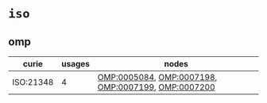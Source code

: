 # `iso`

## omp

| curie     |   usages | nodes                                                                                                                                                                                                                                      |
|-----------|----------|--------------------------------------------------------------------------------------------------------------------------------------------------------------------------------------------------------------------------------------------|
| ISO:21348 |        4 | [OMP:0005084](http://purl.obolibrary.org/obo/OMP_0005084), [OMP:0007198](http://purl.obolibrary.org/obo/OMP_0007198), [OMP:0007199](http://purl.obolibrary.org/obo/OMP_0007199), [OMP:0007200](http://purl.obolibrary.org/obo/OMP_0007200) |

